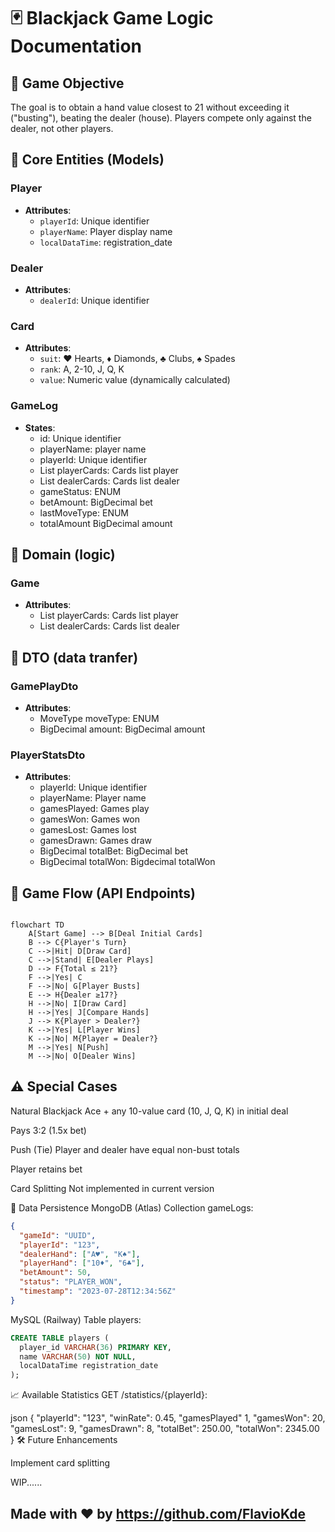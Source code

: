 # 🃏 Blackjack Game Logic Documentation

## 🎯 Game Objective
The goal is to obtain a hand value closest to 21 without exceeding it ("busting"), beating the dealer (house). Players compete only against the dealer, not other players.

## 👥 Core Entities (Models)

### Player
- **Attributes**:
  - `playerId`: Unique identifier
  - `playerName`: Player display name
  - `localDataTime`: registration_date
  

### Dealer
- **Attributes**:
  - `dealerId`: Unique identifier

  
### Card
- **Attributes**:
  - `suit`: ♥ Hearts, ♦ Diamonds, ♣ Clubs, ♠ Spades
  - `rank`: A, 2-10, J, Q, K
  - `value`: Numeric value (dynamically calculated)

### GameLog
- **States**:
  - id: Unique identifier
  - playerName: player name
  - playerId: Unique identifier
  - List<Card> playerCards: Cards list player
  - List<Card> dealerCards: Cards list dealer
  - gameStatus: ENUM
  - betAmount: BigDecimal bet
  - lastMoveType: ENUM
  - totalAmount BigDecimal amount

## 👥 Domain (logic)

### Game
- **Attributes**:
  - List<Card> playerCards: Cards list player
  - List<Card> dealerCards: Cards list dealer

## 👥 DTO (data tranfer)

### GamePlayDto
- **Attributes**:
  - MoveType moveType: ENUM
  - BigDecimal amount: BigDecimal amount

### PlayerStatsDto
- **Attributes**:
  - playerId: Unique identifier
  - playerName: Player name
  - gamesPlayed: Games play
  - gamesWon: Games won
  - gamesLost: Games lost
  - gamesDrawn: Games draw
  - BigDecimal totalBet: BigDecimal bet
  - BigDecimal totalWon: Bigdecimal totalWon

## 🔄 Game Flow (API Endpoints)

```mermaid

flowchart TD
    A[Start Game] --> B[Deal Initial Cards]
    B --> C{Player's Turn}
    C -->|Hit| D[Draw Card]
    C -->|Stand| E[Dealer Plays]
    D --> F{Total ≤ 21?}
    F -->|Yes| C
    F -->|No| G[Player Busts]
    E --> H{Dealer ≥17?}
    H -->|No| I[Draw Card]
    H -->|Yes| J[Compare Hands]
    J --> K{Player > Dealer?}
    K -->|Yes| L[Player Wins]
    K -->|No| M{Player = Dealer?}
    M -->|Yes| N[Push]
    M -->|No| O[Dealer Wins]
```


## ⚠️ Special Cases

Natural Blackjack
Ace + any 10-value card (10, J, Q, K) in initial deal

Pays 3:2 (1.5x bet)

Push (Tie)
Player and dealer have equal non-bust totals

Player retains bet

Card Splitting
Not implemented in current version

💾 Data Persistence
MongoDB (Atlas)
Collection gameLogs:

```json
{
  "gameId": "UUID",
  "playerId": "123",
  "dealerHand": ["A♥", "K♠"],
  "playerHand": ["10♦", "6♣"],
  "betAmount": 50,
  "status": "PLAYER_WON",
  "timestamp": "2023-07-28T12:34:56Z"
}

```

MySQL (Railway)
Table players:

```sql
CREATE TABLE players (
  player_id VARCHAR(36) PRIMARY KEY,
  name VARCHAR(50) NOT NULL,
  localDataTime registration_date  
);
```

📈 Available Statistics
GET /statistics/{playerId}:

json
{
  "playerId": "123",
  "winRate": 0.45,
  "gamesPlayed" 1,
  "gamesWon": 20,
  "gamesLost": 9,
  "gamesDrawn": 8,
  "totalBet": 250.00,
  "totalWon": 2345.00
}
🛠️ Future Enhancements

Implement card splitting

WIP......

Made with ❤️ by https://github.com/FlavioKde
---
